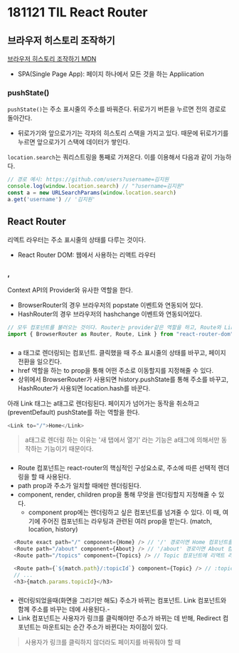 # 181121 TIL React Router

## 브라우저 히스토리 조작하기

[브라우저 히스토리 조작하기 MDN](https://developer.mozilla.org/ko/docs/Web/API/History_API)

- SPA(Single Page App): 페이지 하나에서 모든 것을 하는 Appliication

### pushState() 

`pushState()`는 주소 표시줄의 주소를 바꿔준다. 뒤로가기 버튼을 누르면 전의 경로로 돌아간다.

- 뒤로가기와 앞으로가기는 각자의 히스토리 스택을 가지고 있다. 때문에 뒤로가기를 누르면 앞으로가기 스택에 데이터가 쌓인다.

`location.search`는 쿼리스트링을 통째로 가져온다. 이를 이용해서 다음과 같이 가능하다.

```js
// 경로 예시: https://github.com/users?username=김지원
console.log(window.location.search) // "?username=김지원"
const a = new URLSearchParams(window.location.search)
a.get('username') // '김지원'
```

## React Router

리엑트 라우터는 주소 표시줄의 상태를 다루는 것이다.

- React Router DOM: 웹에서 사용하는 리액트 라우터 

### <BrowserRouter />, <HashRouter />

Context API의 Provider와 유사한 역할을 한다.
- BrowserRouter의 경우 브라우저의 popstate 이벤트와 연동되어 있다.
- HashRouter의 경우 브라우저의 hashchange 이벤트와 연동되어있다.

```js
// 모두 컴포넌트를 불러오는 것이다. Router는 provider같은 역할을 하고, Route와 Link는 consumer같은 역할을 한다.
import { BrowserRouter as Router, Route, Link } from "react-router-dom";
```

### <Link />

- a 태그로 렌더링되는 컴포넌트. 클릭했을 때 주소 표시줄의 상태를 바꾸고, 페이지 전환을 일으킨다.
- href 역할을 하는 to prop을 통해 어떤 주소로 이동할지를 지정해줄 수 있다.
- 상위에서 BrowserRouter가 사용되면 history.pushState를 통해 주소를 바꾸고, HashRouter가 사용되면 location.hash를 바꾼다.

아래 Link 태그는 a태그로 렌더링된다. 페이지가 넘어가는 동작을 취소하고(preventDefault) pushState를 하는 역할을 한다.

```js
<Link to="/">Home</Link>
```

> a태그로 렌더링 하는 이유는 '새 탭에서 열기' 라는 기능은 a태그에 의해서만 동작하는 기능이기 때문이다.

### <Route />

- Route 컴포넌트는 react-router의 핵심적인 구성요소로, 주소에 따른 선택적 렌더링을 할 때 사용된다.
- path prop과 주소가 일치할 때에만 렌더링된다.
- component, render, children prop을 통해 무엇을 렌더링할지 지정해줄 수 있다.
  - component prop에는 렌더링하고 싶은 컴포넌트를 넘겨줄 수 있다. 이 때, 여기에 주어진 컴포넌트는 라우팅과 관련된 여러 prop을 받는다. (match, location, history)

```js
  <Route exact path="/" component={Home} /> // '/' 경로이면 Home 컴포넌트를 그린다.
  <Route path="/about" component={About} /> // '/about' 경로이면 About 컴포넌트를 그린다.
  <Route path="/topics" component={Topics} /> // Topic 컴포넌트에 리액트 라우터와 관련된 props 이 들어가서 받아 쓸 수 있게 해준다.
```

```js
  <Route path={`${match.path}/:topicId`} component={Topic} /> // :topicId은 match.params.topicId에 들어간다.
  // ...
  <h3>{match.params.topicId}</h3>
```

### <Redirect />

- 렌더링되었을때(화면을 그리기만 해도) 주소가 바뀌는 컴포넌트. Link 컴포넌트와 함께 주소를 바꾸는 데에 사용된다.- 
- Link 컴포넌트는 사용자가 링크를 클릭해야만 주소가 바뀌는 데 반해, Redirect 컴포넌트는 마운트되는 순간 주소가 바뀐다는 차이점이 있다.

> 사용자가 링크를 클릭하지 않더라도 페이지를 바꿔줘야 할 때

